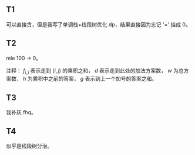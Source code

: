 ## T1

可以直接贪，但是我写了单调栈+线段树优化 dp，结果直接因为忘记 '=' 挂成 0。

## T2

mle 100 -> 0。

注释： $f_{i,j}$ 表示走到 $(i,j)$ 的乘积之和， $d$ 表示走到此处的加法方案数， $w$ 为总方案数， $h$ 为乘积中之前的答案， $g$ 表示到上一个加号的答案之和。

## T3

我补灰 fhq。

## T4

似乎是线段树分治。
